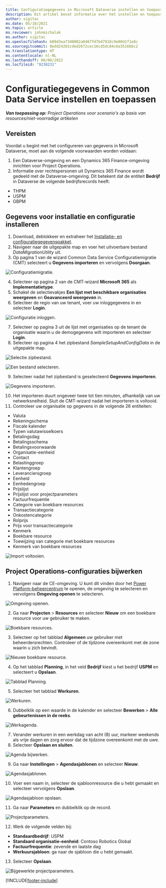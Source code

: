 ```yaml
---
title: Configuratiegegevens in Microsoft Dataverse instellen en toepassen
description: Dit artikel bevat informatie over het instellen en toepassen van configuratiegegevens in Project Operations.
author: sigitac
ms.date: 05/10/2021
ms.topic: article
ms.reviewer: johnmichalak
ms.author: sigitac
ms.openlocfilehash: b09d3ea7348082a0467fd7b47918c9e00d1f1e8c
ms.sourcegitcommit: 8edd24201cded2672cec16cd5dc84c6a3516b6c2
ms.translationtype: HT
ms.contentlocale: nl-NL
ms.lasthandoff: 08/06/2022
ms.locfileid: "9230231"
---
```

# <a name="set-up-and-apply-configuration-data-in-the-common-data-service"></a>Configuratiegegevens in Common Data Service instellen en toepassen 

_**Van toepassing op:** Project Operations voor scenario's op basis van resources/niet-voorradige artikelen_



## <a name="prerequisites"></a>Vereisten

Voordat u begint met het configureren van gegevens in Microsoft Dataverse, moet aan de volgende voorwaarden worden voldaan:

1.  Een Dataverse-omgeving en een Dynamics 365 Finance-omgeving inrichten voor Project Operations.
2.  Informatie over rechtspersonen uit Dynamics 365 Finance wordt gedeeld met de Dataverse-omgeving. Dit betekent dat de entiteit **Bedrijf** in Dataverse de volgende bedrijfsrecords heeft:
  - THPM
  - USPM
  - GBPM

## <a name="install-setup-and-configuration-data"></a>Gegevens voor installatie en configuratie installeren

1. Download, deblokkeer en extraheer het [Installatie- en configuratiegegevenspakket](https://download.microsoft.com/download/e/2/d/e2da6c98-d5dd-450c-aabe-fd6bf2ba374b/ProjOpsSampleSetupData-%20Integrated%20Latest.zip).
2. Navigeer naar de uitgepakte map en voer het uitvoerbare bestand *DataMigrationUtility* uit.
3. Op pagina 1 van de wizard Common Data Service Configuratiemigratie (CMT) selecteert u **Gegevens importeren** en vervolgens **Doorgaan**.

![Configuratiemigratie.](./media/1ConfigurationMigration.png)

4. Selecteer op pagina 2 van de CMT-wizard **Microsoft 365** als **Implementatietype**.
5. Schakel de selectievakjes **Een lijst met beschikbare organisaties weergeven** en **Geavanceerd weergeven** in.
6. Selecteer de regio van uw tenant, voer uw inloggegevens in en selecteer **Login**.

![Configuratie inloggen.](./media/2ConfigurationSignin.png)

7. Selecteer op pagina 3 uit de lijst met organisaties op de tenant de organisatie waarin u de demogegevens wilt importeren en selecteer **Login**.
8. Selecteer op pagina 4 het zipbestand *SampleSetupAndConfigData* in de uitgepakte map.

![Selectie zipbestand.](./media/3ZipFile.png)

![Een bestand selecteren.](./media/4SelectAFile.png)

9. Selecteer nadat het zipbestand is geselecteerd **Gegevens importeren**.

![Gegevens importeren.](./media/5ImportData.png)

10. Het importeren duurt ongeveer twee tot tien minuten, afhankelijk van uw netwerksnelheid. Sluit de CMT-wizard nadat het importeren is voltooid. 
11. Controleer uw organisatie op gegevens in de volgende 26 entiteiten:

  - Valuta
  - Rekeningschema
  - Fiscale kalender
  - Typen valutawisselkoers
  - Betalingsdag
  - Betalingsschema
  - Betalingsvoorwaarde
  - Organisatie-eenheid
  - Contact
  - Belastinggroep
  - Klantengroep
  - Leveranciersgroep
  - Eenheid
  - Eenhedengroep
  - Prijslijst
  - Prijslijst voor projectparameters
  - Factuurfrequentie
  - Categorie van boekbare resources
  - Transactiecategorie
  - Onkostencategorie
  - Rolprijs
  - Prijs voor transactiecategorie
  - Kenmerk
  - Boekbare resource
  - Toewijzing van categorie met boekbare resources
  - Kenmerk van boekbare resources

![Import voltooien.](./media/6CompleteImport.png)

## <a name="update-project-operations-configurations"></a>Project Operations-configuraties bijwerken

1. Navigeer naar de CE-omgeving. U kunt dit vinden door het [Power Platform-beheercentrum](https://admin.powerplatform.microsoft.com/environments) te openen, de omgeving te selecteren en vervolgens **Omgeving openen** te selecteren. 

![Omgeving openen.](./media/7OpenEnvironment.png)

2. Ga naar **Projecten** > **Resources** en selecteer **Nieuw** om een boekbare resource voor uw gebruiker te maken.

![Boekbare resources.](./media/8BookableResources.png)

3. Selecteer op het tabblad **Algemeen** uw gebruiker met beheerdersrechten. Controleer of de tijdzone overeenkomt met de zone waarin u zich bevindt. 

![Nieuwe boekbare resource.](./media/9NewBookableResource.png)

4. Op het tabblad **Planning**, in het veld **Bedrijf** kiest u het bedrijf **USPM** en selecteert u **Opslaan**. 

![Tabblad Planning.](./media/10SchedulingTab.png)

5. Selecteer het tabblad **Werkuren**.  

![Werkuren.](./media/11WorkHours.png)

6. Dubbelklik op een waarde in de kalender en selecteer **Bewerken** > **Alle gebeurtenissen in de reeks**. 

![Werkagenda.](./media/12WorkCalendar.png)

7. Verander werkuren in een werkdag van acht (8) uur, markeer weekends als vrije dagen en zorg ervoor dat de tijdzone overeenkomt met de uwe. 
8. Selecteer **Opslaan en sluiten**.

![Agenda bijwerken.](./media/13UpdateCalendar.png)

9. Ga naar **Instellingen** > **Agendasjablonen** en selecteer **Nieuw**.
 
 ![Agendasjablonen.](./media/14CalendarTemplates.png)
 
 10. Voer een naam in, selecteer de sjabloonresource die u hebt gemaakt en selecteer vervolgens **Opslaan**. 
 
 ![Agendasjabloon opslaan.](./media/15SaveCalendarTemplate.png)
 
 11. Ga naar **Parameters** en dubbelklik op de record. 
 
 ![Projectparameters.](./media/16ProjectParameters.png)
 
12. Werk de volgende velden bij:

 - **Standaardbedrijf**: USPM
 - **Standaard organisatie-eenheid**: Contoso Robotics Global
 - **Factuurfrequentie**: zevende en laatste dag
 - **Werkuursjabloon**: ga naar de sjabloon die u hebt gemaakt.

13. Selecteer **Opslaan**. 

![Bijgewerkte projectparameters.](./media/17UpdatedProjectParameters.png)


[!INCLUDE[footer-include](../includes/footer-banner.md)]
